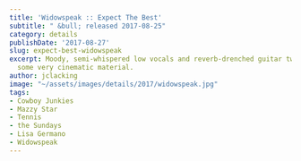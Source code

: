 ```yaml
---
title: 'Widowspeak :: Expect The Best'
subtitle: " &bull; released 2017-08-25"
category: details
publishDate: '2017-08-27'
slug: expect-best-widowspeak
excerpt: Moody, semi-whispered low vocals and reverb-drenched guitar twang make for
  some very cinematic material.
author: jclacking
image: "~/assets/images/details/2017/widowspeak.jpg"
tags:
- Cowboy Junkies
- Mazzy Star
- Tennis
- the Sundays
- Lisa Germano
- Widowspeak
---
```


